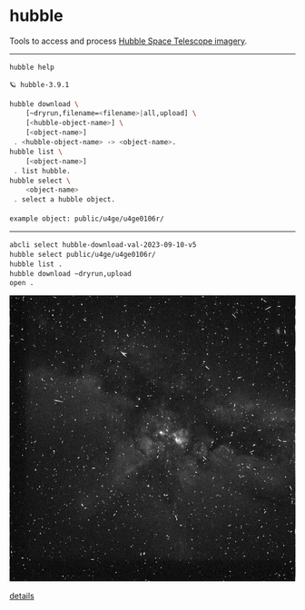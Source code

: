 # hubble

Tools to access and process [Hubble Space Telescope imagery](https://registry.opendata.aws/hst/). 

---

```bash
hubble help
```

```bash
🪐 hubble-3.9.1

hubble download \
	[~dryrun,filename=<filename>|all,upload] \
	[<hubble-object-name>] \
	[<object-name>]
 . <hubble-object-name> -> <object-name>.
hubble list \
	[<object-name>]
 . list hubble.
hubble select \
	<object-name>
 . select a hubble object.

example object: public/u4ge/u4ge0106r/
 ```

---

```bash
abcli select hubble-download-val-2023-09-10-v5
hubble select public/u4ge/u4ge0106r/
hubble list .
hubble download ~dryrun,upload
open .
```

![image](./assets/u4ge0106r_d0f.jpg)

[details](https://arash-kamangir.medium.com/hubble-space-telescope-1-7857fe292698)
